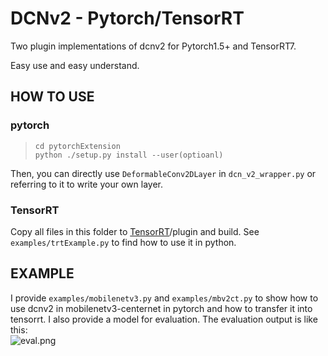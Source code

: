 # DCNv2 - Pytorch/TensorRT

Two plugin implementations of dcnv2 for Pytorch1.5+ and TensorRT7.

Easy use and easy understand.

## HOW TO USE

### pytorch

>`cd pytorchExtension`  
>`python ./setup.py install --user(optioanl)`  

Then, you can directly use `DeformableConv2DLayer` in `dcn_v2_wrapper.py` or referring to it to write your own layer.

### TensorRT

Copy all files in this folder to [TensorRT](https://github.com/NVIDIA/TensorRT)/plugin and build.
See `examples/trtExample.py` to find how to use it in python.

## EXAMPLE

I provide `examples/mobilenetv3.py` and `examples/mbv2ct.py` to show how to use dcnv2 in mobilenetv3-centernet in pytorch and how to transfer it into tensorrt.
I also provide a model for evaluation.
The evaluation output is like this:  
![eval.png](https://raw.githubusercontent.com/SsisyphusTao/DCNv2-Pytorch-TensorRT7/master/examples/eval.png)
